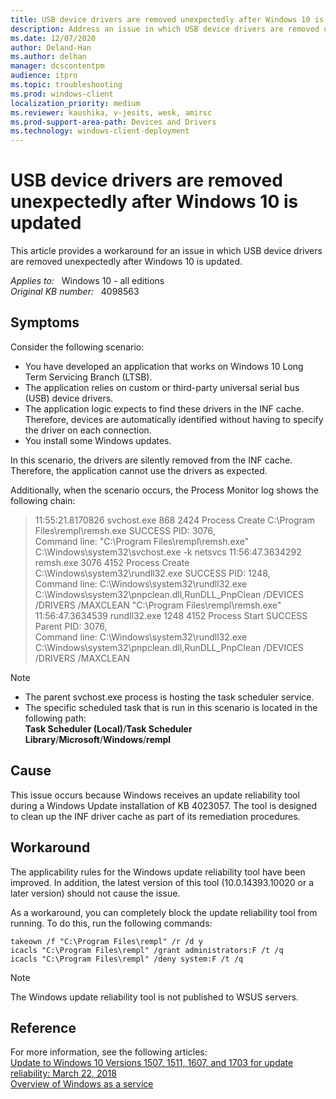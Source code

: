 ```yaml
---
title: USB device drivers are removed unexpectedly after Windows 10 is updated
description: Address an issue in which USB device drivers are removed unexpectedly after Windows 10 is updated. Provides a workaround.
ms.date: 12/07/2020
author: Deland-Han
ms.author: delhan 
manager: dcscontentpm
audience: itpro
ms.topic: troubleshooting
ms.prod: windows-client
localization_priority: medium
ms.reviewer: kaushika, v-jesits, wesk, amirsc
ms.prod-support-area-path: Devices and Drivers
ms.technology: windows-client-deployment
---
```

# USB device drivers are removed unexpectedly after Windows 10 is updated

This article provides a workaround for an issue in which USB device drivers are removed unexpectedly after Windows 10 is updated.

_Applies to:_ &nbsp; Windows 10 - all editions  
_Original KB number:_ &nbsp; 4098563

## Symptoms

Consider the following scenario:

- You have developed an application that works on Windows 10 Long Term Servicing Branch (LTSB).
- The application relies on custom or third-party universal serial bus (USB) device drivers.
- The application logic expects to find these drivers in the INF cache. Therefore, devices are automatically identified without having to specify the driver on each connection.
- You install some Windows updates.

In this scenario, the drivers are silently removed from the INF cache. Therefore, the application cannot use the drivers as expected.

Additionally, when the scenario occurs, the Process Monitor log shows the following chain:
> 11:55:21.8170826 svchost.exe 868 2424 Process Create C:\\Program Files\\rempl\\remsh.exe SUCCESS PID: 3076,  
Command line: "C:\\Program Files\\rempl\\remsh.exe" C:\\Windows\\system32\\svchost.exe -k netsvcs
11:56:47.3634292 remsh.exe 3076 4152 Process Create C:\\Windows\\system32\\rundll32.exe SUCCESS PID: 1248,  
Command line: C:\\Windows\\system32\\rundll32.exe C:\\Windows\\system32\\pnpclean.dll,RunDLL_PnpClean /DEVICES /DRIVERS /MAXCLEAN "C:\\Program Files\\rempl\\remsh.exe"  
11:56:47.3634539 rundll32.exe 1248 4152 Process Start SUCCESS Parent PID: 3076,  
Command line: C:\\Windows\\system32\\rundll32.exe C:\\Windows\\system32\\pnpclean.dll,RunDLL_PnpClean /DEVICES /DRIVERS /MAXCLEAN

> [!Note]
>
> - The parent svchost.exe process is hosting the task scheduler service.
> - The specific scheduled task that is run in this scenario is located in the following path:  
> **Task Scheduler (Local)**/**Task Scheduler Library**/**Microsoft**/**Windows**/**rempl**

## Cause

This issue occurs because Windows receives an update reliability tool during a Windows Update installation of KB 4023057. The tool is designed to clean up the INF driver cache as part of its remediation procedures.

## Workaround

The applicability rules for the Windows update reliability tool have been improved. In addition, the latest version of this tool (10.0.14393.10020 or a later version) should not cause the issue.

As a workaround, you can completely block the update reliability tool from running. To do this, run the following commands:

```console
takeown /f "C:\Program Files\rempl" /r /d y
icacls "C:\Program Files\rempl" /grant administrators:F /t /q
icacls "C:\Program Files\rempl" /deny system:F /t /q
```  

> [!Note]
> The Windows update reliability tool is not published to WSUS servers.

## Reference

For more information, see the following articles:  
[Update to Windows 10 Versions 1507, 1511, 1607, and 1703 for update reliability: March 22, 2018](https://support.microsoft.com/help/4023057/update-to-windows-10-versions-1507-1511-1607-and-1703-for-update-relia)  
[Overview of Windows as a service](/windows/deployment/update/waas-overview)
